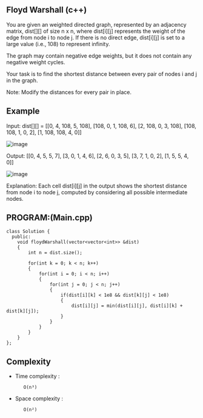 ## Floyd Warshall (c++)

You are given an weighted directed graph, represented by an adjacency matrix, dist[][] of size n x n, where dist[i][j] represents the weight of the edge from node i to node j. If there is no direct edge, dist[i][j] is set to a large value (i.e., 108) to represent infinity.

The graph may contain negative edge weights, but it does not contain any negative weight cycles.

Your task is to find the shortest distance between every pair of nodes i and j in the graph.

Note: Modify the distances for every pair in place.

## Example
Input: dist[][] = [[0, 4, 108, 5, 108], [108, 0, 1, 108, 6], [2, 108, 0, 3, 108], [108, 108, 1, 0, 2], [1, 108, 108, 4, 0]]

![image](https://github.com/user-attachments/assets/8daeb3f2-29fe-42ff-98a2-1d295a20d3ac)

Output: [[0, 4, 5, 5, 7], [3, 0, 1, 4, 6], [2, 6, 0, 3, 5], [3, 7, 1, 0, 2], [1, 5, 5, 4, 0]]

![image](https://github.com/user-attachments/assets/b0b0e312-a088-43ce-822d-56cc86d51435)

Explanation: Each cell dist[i][j] in the output shows the shortest distance from node i to node j, computed by considering all possible intermediate nodes.

## PROGRAM:(Main.cpp)
```
class Solution {
  public:
    void floydWarshall(vector<vector<int>> &dist) 
    {
        int n = dist.size();
        
        for(int k = 0; k < n; k++)
        {
            for(int i = 0; i < n; i++)
            {
                for(int j = 0; j < n; j++)
                {
                    if(dist[i][k] < 1e8 && dist[k][j] < 1e8)
                    {
                        dist[i][j] = min(dist[i][j], dist[i][k] + dist[k][j]);
                    } 
                }
            }
        }
    }
};
```
## Complexity
- Time complexity : 
  
         O(n³)
     
- Space complexity :

         O(n²)
